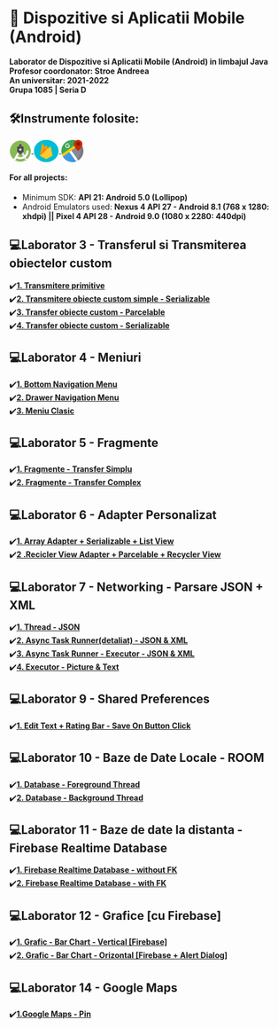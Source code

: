 # 💛 Dispozitive si Aplicatii Mobile (Android)
**Laborator de Dispozitive si Aplicatii Mobile (Android) in limbajul Java**</br>
**Profesor coordonator: Stroe Andreea**</br>
**An universitar: 2021-2022**</br>
**Grupa 1085 | Seria D**</br>


## 🛠️Instrumente folosite:
<a href = "https://developer.android.com/studio">
    <img src = "https://github.com/Adriana-Giol/Adriana-Giol/blob/main/Logo/android.png" alt="Android SDK" width = "auto" height="40px" align="center" title="Android Studio" />
</a>

<a href = "https://firebase.google.com/">
    <img src = "https://github.com/Adriana-Giol/Adriana-Giol/blob/main/Logo/firebase2.png" alt="Firebase Realtime Database" width = "auto" height="40px" align="center" title="Firebase Realtime Database" />
</a>

<a href = "https://developers.google.com/maps">
    <img src = "https://github.com/Adriana-Giol/Adriana-Giol/blob/main/Logo/googleMaps.png" alt="Google Maps" width = "auto" height="40px" align="center" title="Google Maps" />
</a>


#### For all projects:
- Minimum SDK: **API 21: Android 5.0 (Lollipop)**
- Android Emulators used: **Nexus 4 API 27 - Android 8.1 (768 x 1280: xhdpi) || Pixel 4 API 28 - Android 9.0 (1080 x 2280: 440dpi)**

## 💻Laborator 3 - Transferul si Transmiterea obiectelor custom
✔️[**1. Transmitere primitive**](https://github.com/Adriana-Giol/Laborator-Dispozitive-si-Aplicatii-Mobile/tree/main/1.%20Code/S03_A_Transmitere_Primitive) </br>
✔️[**2. Transmitere obiecte custom simple - Serializable**](https://github.com/Adriana-Giol/Laborator-Dispozitive-si-Aplicatii-Mobile/tree/main/1.%20Code/S03_B_Transmitere_ObiectCustom_Serializable) </br>
✔️[**3. Transfer obiecte custom - Parcelable**](https://github.com/Adriana-Giol/Laborator-Dispozitive-si-Aplicatii-Mobile/tree/main/1.%20Code/S03_C_Transfer_ObiectCustom_Parcelable) </br>
✔️[**4. Transfer obiecte custom - Serializable**](https://github.com/Adriana-Giol/Laborator-Dispozitive-si-Aplicatii-Mobile/tree/main/1.%20Code/S03_D_Transfer_ObiectCustom_Serializable) </br>

## 💻Laborator 4 - Meniuri
✔️[**1. Bottom Navigation Menu**](https://github.com/Adriana-Giol/Laborator-Dispozitive-si-Aplicatii-Mobile/tree/main/1.%20Code/S04_Bottom_Navigation_Menu) </br>
✔️[**2. Drawer Navigation Menu**](https://github.com/Adriana-Giol/Laborator-Dispozitive-si-Aplicatii-Mobile/tree/main/1.%20Code/S04_Drawer_Navigation_Menu) </br>
✔️[**3. Meniu Clasic**](https://github.com/Adriana-Giol/Laborator-Dispozitive-si-Aplicatii-Mobile/tree/main/1.%20Code/S04_Meniu_Clasic) </br>

## 💻Laborator 5 - Fragmente
✔️[**1. Fragmente - Transfer Simplu**](https://github.com/Adriana-Giol/Laborator-Dispozitive-si-Aplicatii-Mobile/tree/main/1.%20Code/S05_Fragmente) </br>
✔️[**2. Fragmente - Transfer Complex**](https://github.com/Adriana-Giol/Laborator-Dispozitive-si-Aplicatii-Mobile/tree/main/1.%20Code/S05_Fragmente_ListView) </br>

## 💻Laborator 6 - Adapter Personalizat
✔️[**1. Array Adapter + Serializable + List View**](https://github.com/Adriana-Giol/Laborator-Dispozitive-si-Aplicatii-Mobile/tree/main/1.%20Code/S06_AdapterPersonalizat_ArrayAdapter) </br>
✔️[**2 .Recicler View Adapter + Parcelable + Recycler View**](https://github.com/Adriana-Giol/Laborator-Dispozitive-si-Aplicatii-Mobile/tree/main/1.%20Code/S06_AdapterPersonalizat_RecyclerViewAdapter) </br>

## 💻Laborator 7 - Networking - Parsare JSON + XML
✔️[**1. Thread - JSON**](https://github.com/Adriana-Giol/Laborator-Dispozitive-si-Aplicatii-Mobile/tree/main/1.%20Code/S07_Networking_Thread_JSON)</br>
✔️[**2. Async Task Runner(detaliat) - JSON & XML**](https://github.com/Adriana-Giol/Laborator-Dispozitive-si-Aplicatii-Mobile/tree/main/1.%20Code/S07_Networking_AsyncTask_JSON_XML)</br>
✔️[**3. Async Task Runner  - Executor - JSON & XML**](https://github.com/Adriana-Giol/Laborator-Dispozitive-si-Aplicatii-Mobile/tree/main/1.%20Code/S07_Networking_AsyncTask_Executor_JSON_XML)</br>
✔️[**4. Executor - Picture & Text**](https://github.com/Adriana-Giol/Laborator-Dispozitive-si-Aplicatii-Mobile/tree/main/1.%20Code/S07_Networking_Executor_String_Picture)</br>

## 💻Laborator 9 - Shared Preferences
✔️[**1. Edit Text + Rating Bar - Save On Button Click**](https://github.com/Adriana-Giol/Laborator-Dispozitive-si-Aplicatii-Mobile/tree/main/1.%20Code/S09_SharedPreferences)</br>

## 💻Laborator 10 - Baze de Date Locale - ROOM
✔️[**1. Database - Foreground Thread**](https://github.com/Adriana-Giol/Laborator-Dispozitive-si-Aplicatii-Mobile/tree/main/1.%20Code/S10_Database_ForegroundThread)</br>
✔️[**2. Database - Background Thread**](https://github.com/Adriana-Giol/Laborator-Dispozitive-si-Aplicatii-Mobile/tree/main/1.%20Code/S10_Database_BackgroundThread)</br>

## 💻Laborator 11 - Baze de date la distanta - Firebase Realtime Database
✔️[**1. Firebase Realtime Database - without FK**](https://github.com/Adriana-Giol/Laborator-Dispozitive-si-Aplicatii-Mobile/tree/main/1.%20Code/S11_Firebase_RealtimeDatabase_withoutFK)</br>
✔️[**2. Firebase Realtime Database - with FK**](https://github.com/Adriana-Giol/Laborator-Dispozitive-si-Aplicatii-Mobile/tree/main/1.%20Code/S11_Firebase_withFK)</br>

## 💻Laborator 12 - Grafice [cu Firebase] 
✔️[**1. Grafic - Bar Chart - Vertical [Firebase]**](https://github.com/Adriana-Giol/Laborator-Dispozitive-si-Aplicatii-Mobile/tree/main/1.%20Code/S11_Firebase_Grafic%20BarChart)</br>
✔️[**2. Grafic - Bar Chart - Orizontal [Firebase + Alert Dialog]**](https://github.com/Adriana-Giol/Laborator-Dispozitive-si-Aplicatii-Mobile/tree/main/1.%20Code/S12_GraficaBidimensionala_BarChart_AlertDialog)</br>

## 💻Laborator 14 - Google Maps
✔️[**1.Google Maps - Pin**](https://github.com/Adriana-Giol/Laborator-Dispozitive-si-Aplicatii-Mobile/tree/main/1.%20Code/S14_GoogleMaps)</br>
